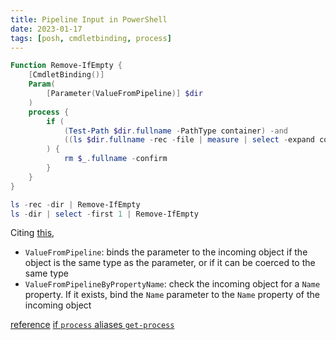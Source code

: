 ```yaml
---
title: Pipeline Input in PowerShell
date: 2023-01-17
tags: [posh, cmdletbinding, process]
---
```


```powershell
Function Remove-IfEmpty {
	[CmdletBinding()]
	Param(
		[Parameter(ValueFromPipeline)] $dir
	)
	process {
		if (
			(Test-Path $dir.fullname -PathType container) -and 
			((ls $dir.fullname -rec -file | measure | select -expand count) -eq 0)
		) {
			rm $_.fullname -confirm
		}
	}
}

ls -rec -dir | Remove-IfEmpty
ls -dir | select -first 1 | Remove-IfEmpty
```

Citing [this](https://learn.microsoft.com/en-us/powershell/scripting/developer/cmdlet/adding-parameters-that-process-pipeline-input?view=powershell-7.3),

- `ValueFromPipeline`: binds the parameter to the incoming object if the object is the same type as the parameter, or if it can be coerced to the same type
- `ValueFromPipelineByPropertyName`: check the incoming object for a `Name` property. If it exists, bind the `Name` parameter to the `Name` property of the incoming object


[reference](https://devblogs.microsoft.com/scripting/incorporating-pipelined-input-into-powershell-functions/)
[if `process` aliases `get-process`](https://github.com/PowerShell/PSScriptAnalyzer/issues/1402)
